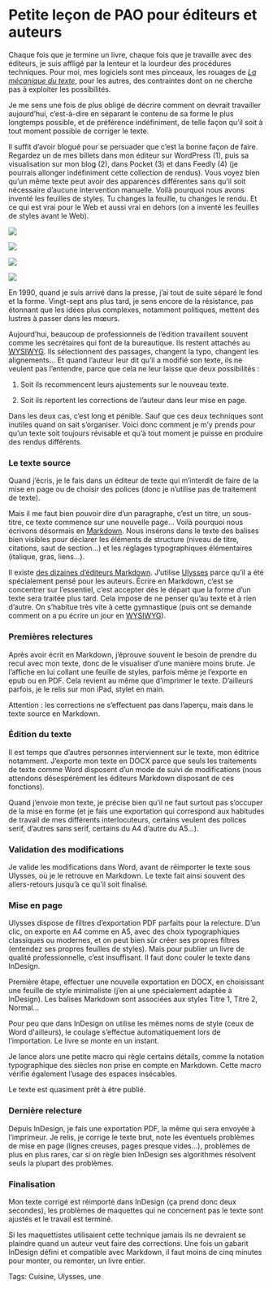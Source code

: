 # Petite leçon de PAO pour éditeurs et auteurs

Chaque fois que je termine un livre, chaque fois que je travaille avec des éditeurs, je suis affligé par la lenteur et la lourdeur des procédures techniques. Pour moi, mes logiciels sont mes pinceaux, les rouages de [*La mécanique du texte*](http://tcrouzet.com/la-mecanique-du-texte/), pour les autres, des contraintes dont on ne cherche pas à exploiter les possibilités.

Je me sens une fois de plus obligé de décrire comment on devrait travailler aujourd’hui, c’est-à-dire en séparant le contenu de sa forme le plus longtemps possible, et de préférence indéfiniment, de telle façon qu’il soit à tout moment possible de corriger le texte.

Il suffit d’avoir blogué pour se persuader que c’est la bonne façon de faire. Regardez un de mes billets dans mon éditeur sur WordPress (1), puis sa visualisation sur mon blog (2), dans Pocket (3) et dans Feedly (4) (je pourrais allonger indéfiniment cette collection de rendus). Vous voyez bien qu’un même texte peut avoir des apparences différentes sans qu’il soit nécessaire d’aucune intervention manuelle. Voilà pourquoi nous avons inventé les feuilles de styles. Tu changes la feuille, tu changes le rendu. Et ce qui est vrai pour le Web et aussi vrai en dehors (on a inventé les feuilles de styles avant le Web).

![](https://tcrouzet.com/images_tc/2017/02/pao1.png)

![](https://tcrouzet.com/images_tc/2017/02/PAO2.png)

![](https://tcrouzet.com/images_tc/2017/02/pao3.png)

![](https://tcrouzet.com/images_tc/2017/02/pao4.png)

En 1990, quand je suis arrivé dans la presse, j’ai tout de suite séparé le fond et la forme. Vingt-sept ans plus tard, je sens encore de la résistance, pas étonnant que les idées plus complexes, notamment politiques, mettent des lustres à passer dans les mœurs.

Aujourd’hui, beaucoup de professionnels de l’édition travaillent souvent comme les secrétaires qui font de la bureautique. Ils restent attachés au [WYSIWYG](https://fr.wikipedia.org/wiki/What_you_see_is_what_you_get). Ils sélectionnent des passages, changent la typo, changent les alignements… Et quand l’auteur leur dit qu’il a modifié son texte, ils ne veulent pas l’entendre, parce que cela ne leur laisse que deux possibilités :

1. Soit ils recommencent leurs ajustements sur le nouveau texte.

2. Soit ils reportent les corrections de l’auteur dans leur mise en page.

Dans les deux cas, c’est long et pénible. Sauf que ces deux techniques sont inutiles quand on sait s’organiser. Voici donc comment je m’y prends pour qu’un texte soit toujours révisable et qu’à tout moment je puisse en produire des rendus différents.

### Le texte source

Quand j’écris, je le fais dans un éditeur de texte qui m’interdit de faire de la mise en page ou de choisir des polices (donc je n’utilise pas de traitement de texte).

Mais il me faut bien pouvoir dire d’un paragraphe, c’est un titre, un sous-titre, ce texte commence sur une nouvelle page… Voilà pourquoi nous écrivons désormais en [Markdown](https://fr.wikipedia.org/wiki/Markdown). Nous insérons dans le texte des balises bien visibles pour déclarer les éléments de structure (niveau de titre, citations, saut de section…) et les réglages typographiques élémentaires (italique, gras, liens…).

Il existe [des dizaines d’éditeurs Markdown](http://tcrouzet.com/2016/10/19/les-outils-de-lecrivain/). J’utilise [Ulysses](https://www.ulyssesapp.com/) parce qu’il a été spécialement pensé pour les auteurs. Écrire en Markdown, c’est se concentrer sur l’essentiel, c’est accepter dès le départ que la forme d’un texte sera traitée plus tard. Cela impose de ne penser qu’au texte et à rien d’autre. On s’habitue très vite à cette gymnastique (puis ont se demande comment on a pu écrire un jour en [WYSIWYG](https://fr.wikipedia.org/wiki/What_you_see_is_what_you_get)).

### Premières relectures

Après avoir écrit en Markdown, j’éprouve souvent le besoin de prendre du recul avec mon texte, donc de le visualiser d’une manière moins brute. Je l’affiche en lui collant une feuille de styles, parfois même je l’exporte en epub ou en PDF. Cela revient au même que d’imprimer le texte. D’ailleurs parfois, je le relis sur mon iPad, stylet en main.

Attention : les corrections ne s’effectuent pas dans l’aperçu, mais dans le texte source en Markdown.

### Édition du texte

Il est temps que d’autres personnes interviennent sur le texte, mon éditrice notamment. J’exporte mon texte en DOCX parce que seuls les traitements de texte comme Word disposent d’un mode de suivi de modifications (nous attendons désespérément les éditeurs Markdown disposant de ces fonctions).

Quand j’envoie mon texte, je précise bien qu’il ne faut surtout pas s’occuper de la mise en forme (et je fais une exportation qui correspond aux habitudes de travail de mes différents interlocuteurs, certains veulent des polices serif, d’autres sans serif, certains du A4 d’autre du A5…).

### Validation des modifications

Je valide les modifications dans Word, avant de réimporter le texte sous Ulysses, où je le retrouve en Markdown. Le texte fait ainsi souvent des allers-retours jusqu’à ce qu’il soit finalisé.

### Mise en page

Ulysses dispose de filtres d’exportation PDF parfaits pour la relecture. D’un clic, on exporte en A4 comme en A5, avec des choix typographiques classiques ou modernes, et on peut bien sûr créer ses propres filtres (entendez ses propres feuilles de styles). Mais pour publier un livre de qualité professionnelle, c’est insuffisant. Il faut donc couler le texte dans InDesign.

Première étape, effectuer une nouvelle exportation en DOCX, en choisissant une feuille de style minimaliste (j’en ai une spécialement adaptée à InDesign). Les balises Markdown sont associées aux styles Titre 1, Titre 2, Normal…

Pour peu que dans InDesign on utilise les mêmes noms de style (ceux de Word d'ailleurs), le coulage s’effectue automatiquement lors de l’importation. Le livre se monte en un instant.

Je lance alors une petite macro qui règle certains détails, comme la notation typographique des siècles non prise en compte en Markdown. Cette macro vérifie également l’usage des espaces insécables.

Le texte est quasiment prêt à être publié.

### Dernière relecture

Depuis InDesign, je fais une exportation PDF, la même qui sera envoyée à l’imprimeur. Je relis, je corrige le texte brut, note les éventuels problèmes de mise en page (lignes creuses, pages presque vides…), problèmes de plus en plus rares, car si on règle bien InDesign ses algorithmes résolvent seuls la plupart des problèmes.

### Finalisation

Mon texte corrigé est réimporté dans InDesign (ça prend donc deux secondes), les problèmes de maquettes qui ne concernent pas le texte sont ajustés et le travail est terminé.

Si les maquettistes utilisaient cette technique jamais ils ne devraient se plaindre quand un auteur veut faire des corrections. Une fois un gabarit InDesign défini et compatible avec Markdown, il faut moins de cinq minutes pour monter, ou remonter, un livre entier.

Tags: Cuisine, Ulysses, une